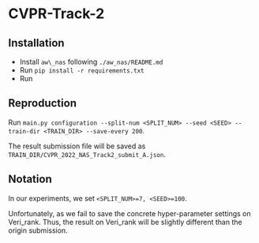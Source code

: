 # CVPR-Track-2

## Installation
- Install ``aw\_nas`` following ``./aw_nas/README.md``
- Run ``pip install -r requirements.txt``
- Run 

## Reproduction
Run ``main.py configuration --split-num <SPLIT_NUM> --seed <SEED> --train-dir <TRAIN_DIR> --save-every 200``. 

The result submission file will be saved as ``TRAIN_DIR/CVPR_2022_NAS_Track2_submit_A.json``. 

## Notation
In our experiments, we set ``<SPLIT_NUM>=7, <SEED>=100``.

Unfortunately, as we fail to save the concrete hyper-parameter settings on Veri\_rank. Thus, the result on Veri\_rank will be slightly different than the origin submission.
